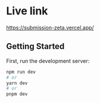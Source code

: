 # Live link

https://submission-zeta.vercel.app/

## Getting Started

First, run the development server:

```bash
npm run dev
# or
yarn dev
# or
pnpm dev
```
